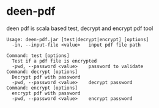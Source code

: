 # deen-pdf
deen pdf is scala based test, decrypt and encrypt pdf tool

```
Usage: deen-pdf.jar [test|decrypt|encrypt] [options]
  -in, --input-file <value>   input pdf file path
  
Command: test [options]
  Test if a pdf file is encrypted
  -pwd, --password <value>    password to validate
Command: decrypt [options]
  Decrypt pdf with password
  -pwd, --password <value>    decrypt password
Command: encrypt [options]
  encrypt pdf with password
  -pwd, --password <value>    encrypt password

```
